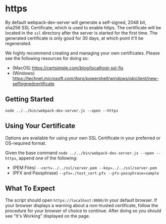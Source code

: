 # https

By default webpack-dev-server will generate a self-signed, 2048 bit, sha256 SSL
Certificate, which is used to enable https. The certificate will be located in the
`ssl` directory after the server is started for the first time. The generated
certificate is only good for 30 days, at which point it'll be regenerated.

We highly recommend creating and managing your own certificates. Please see the
following resources for doing so:

* (MacOS) https://certsimple.com/blog/localhost-ssl-fix
* (Windows) https://technet.microsoft.com/itpro/powershell/windows/pkiclient/new-selfsignedcertificate

## Getting Started

```shell
node ../../bin/webpack-dev-server.js --open --https
```

## Using Your Certificate

Options are available for using your own SSL Certificate in your preferred or
OS-required format.

Given the base command `node ../../bin/webpack-dev-server.js --open --https`, append
one of the following:

* (PEM Files)  `--cert=../../ssl/server.pem --key=../../ssl/server.pem`
* (PFX and Passphrase) `--pfx=./test_cert.pfx --pfx-passphrase=sample`

## What To Expect

The script should open `https://localhost:8080/`in your default browser. If your
browser displays a warning about a non-trusted certificate, follow the procedure
for your browser of choice to continue. After doing so you should see "It's Working"
displayed on the page.
